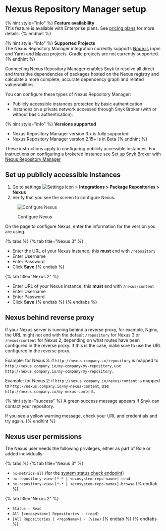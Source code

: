 # Nexus Repository Manager setup

{% hint style="info" %}
**Feature availability**\
This feature is available with Enterprise plans. See [pricing plans](https://snyk.io/plans/) for more details.
{% endhint %}

{% hint style="info" %}
**Supported Projects**\
The Nexus Repository Manager integration currently supports [Node.js](../../scan-application-code/snyk-open-source/snyk-open-source-supported-languages-and-package-managers/snyk-for-javascript/) (npm and Yarn) and [Maven](../../scan-application-code/snyk-open-source/snyk-open-source-supported-languages-and-package-managers/snyk-for-java-gradle-maven.md) projects. Gradle projects are not currently supported.
{% endhint %}

Connecting Nexus Repository Manager enables Snyk to resolve all direct and transitive dependencies of packages hosted on the Nexus registry and calculate a more complete, accurate dependency graph and related vulnerabilities.

You can configure these types of Nexus Repository Manager:

* Publicly accessible instances protected by basic authentication
* Instances on a private network accessed through Snyk Broker (with or without basic authentication).

{% hint style="info" %}
**Versions supported**

* Nexus Repository Manager version 3.x is fully supported.
* Nexus Repository Manager version 2.15+ is in Beta
{% endhint %}

These instructions apply to configuring publicly accessible instances. For instructions on configuring a brokered instance see [Set up Snyk Broker with Nexus Repository Manager](../../enterprise-setup/snyk-broker/install-and-configure-snyk-broker/nexus-repository-install-and-configure-broker/set-up-snyk-broker-with-nexus-repository-manager.md)

## Set up publicly accessible instances

1. Go to settings <img src="../../.gitbook/assets/cog_icon.png" alt="Settings icon" data-size="line"> > **Integrations > Package Repositories > Nexus**
2. Verify that you see the screen to configure Nexus.

<figure><img src="../../.gitbook/assets/Screenshot 2022-07-15 at 15.15.11.png" alt="Configure Nexus"><figcaption><p>Configure Nexus</p></figcaption></figure>

On the page to configure Nexus, enter the information for the version you are using.

{% tabs %}
{% tab title="Nexus 3" %}
* Enter the URL of your Nexus instance; this **must** end with `/repository`
* Enter Username
* Enter Password
* Click **Save**
{% endtab %}

{% tab title="Nexus 2" %}
* Enter URL of your Nexus instance, this **must** end with `/nexus/content`
* Enter Username
* Enter Password
* Click **Save**
{% endtab %}
{% endtabs %}

## Nexus behind reverse proxy

If your Nexus server is running behind a reverse proxy, for example, Nginx, the URL might not end with the default `/repository` for Nexus 3 or `/nexus/content` for Nexus 2, depending on what routes have been configured in the reverse proxy. If this is the case, make sure to use the URL configured in the reverse proxy.

Example: for Nexus 3: if `http://nexus.company.io/repository` is mapped to `http://nexus.company.io/my-company/my-repository`, use `http://nexus.company.io/my-company/my-repository`.

Example: for Nexus 2: if `http://nexus.company.io/nexus/content` is mapped to `http://nexus.company.io/my-nexus-content`, use `http://nexus.company.io/my-nexus-content`.

{% hint style="success" %}
A green success message appears if Snyk can contact your repository.

If you see a yellow warning message, check your URL and credentials and try again.
{% endhint %}

## Nexus user permissions

The Nexus user needs the following privileges, either as part of Role or added individually:

{% tabs %}
{% tab title="Nexus 3" %}
* `nx-metrics-all` (for the [system status check endpoint](https://support.sonatype.com/hc/en-us/articles/226254487-System-Status-and-Metrics-REST-API))
* `nx-repository-view-[*-* | <ecosystem-repo-name>]-read`
* `nx-repository-view-[*-* | <ecosystem-repo-name>]-browse`
{% endtab %}

{% tab title="Nexus 2" %}
* `Status - Read`
* `All [<ecosystem>] Repositories - (read)`
* `[All Repositories | <repoName>] - (view)`
{% endtab %}
{% endtabs %}

